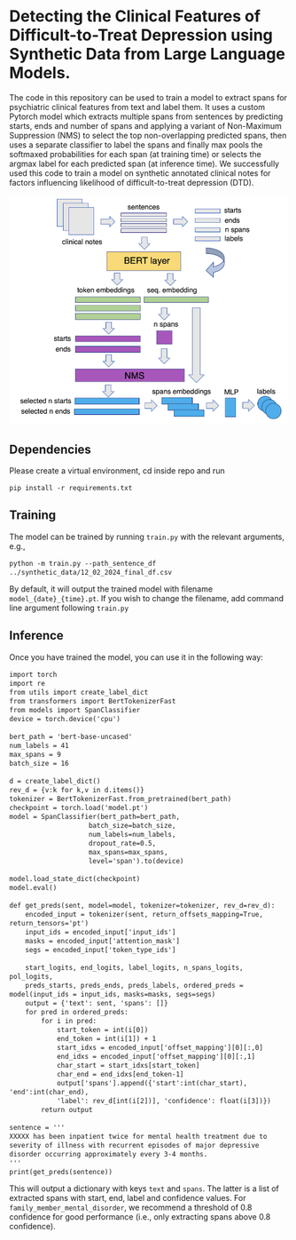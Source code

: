 # Detecting the Clinical Features of Difficult-to-Treat Depression using Synthetic Data from Large Language Models.
The code in this repository can be used to train a model to extract spans for psychiatric clinical features from text and label them. It uses a custom Pytorch model which extracts multiple spans from sentences by predicting starts, ends and number of spans and applying a variant of Non-Maximum Suppression (NMS) to select the top non-overlapping predicted spans, then uses a separate classifier to label the spans and finally max pools the softmaxed probabilities for each span (at training time) or selects the argmax label for each predicted span (at inference time). We successfully used this code to train a model on synthetic annotated clinical notes for factors influencing likelihood of difficult-to-treat depression (DTD). 


![Alt text](model_arch.png "Model architecture")


## Dependencies
Please create a virtual environment, cd inside repo and run 
    
    pip install -r requirements.txt

## Training 
The model can be trained by running `train.py` with the relevant arguments, e.g., 
    
    python -m train.py --path_sentence_df ../synthetic_data/12_02_2024_final_df.csv 


By default, it will output the trained model with filename `model_{date}_{time}.pt`. If you wish to change the filename, add command line argument following `train.py`

## Inference 
Once you have trained the model, you can use it in the following way: 

    import torch
    import re
    from utils import create_label_dict
    from transformers import BertTokenizerFast
    from models import SpanClassifier
    device = torch.device('cpu')

    bert_path = 'bert-base-uncased'
    num_labels = 41
    max_spans = 9
    batch_size = 16

    d = create_label_dict()
    rev_d = {v:k for k,v in d.items()}
    tokenizer = BertTokenizerFast.from_pretrained(bert_path)
    checkpoint = torch.load('model.pt')
    model = SpanClassifier(bert_path=bert_path, 
                        batch_size=batch_size, 
                        num_labels=num_labels, 
                        dropout_rate=0.5, 
                        max_spans=max_spans,
                        level='span').to(device)

    model.load_state_dict(checkpoint)
    model.eval()

    def get_preds(sent, model=model, tokenizer=tokenizer, rev_d=rev_d):
        encoded_input = tokenizer(sent, return_offsets_mapping=True, return_tensors='pt')
        input_ids = encoded_input['input_ids']
        masks = encoded_input['attention_mask']
        segs = encoded_input['token_type_ids']

        start_logits, end_logits, label_logits, n_spans_logits, pol_logits, 
        preds_starts, preds_ends, preds_labels, ordered_preds = model(input_ids = input_ids, masks=masks, segs=segs)
        output = {'text': sent, 'spans': []}
        for pred in ordered_preds:
            for i in pred:
                start_token = int(i[0])
                end_token = int(i[1]) + 1
                start_idxs = encoded_input['offset_mapping'][0][:,0]
                end_idxs = encoded_input['offset_mapping'][0][:,1]
                char_start = start_idxs[start_token]
                char_end = end_idxs[end_token-1]
                output['spans'].append({'start':int(char_start), 'end':int(char_end), 
                'label': rev_d[int(i[2])], 'confidence': float(i[3])})
            return output

    sentence = '''
    XXXXX has been inpatient twice for mental health treatment due to severity of illness with recurrent episodes of major depressive disorder occurring approximately every 3-4 months.
    '''
    print(get_preds(sentence))

This will output a dictionary with keys `text` and `spans`. The latter is a list of extracted spans with start, end, label and confidence values. For `family_member_mental_disorder`, we recommend a threshold of 0.8 confidence for good performance (i.e., only extracting spans above 0.8 confidence). 
